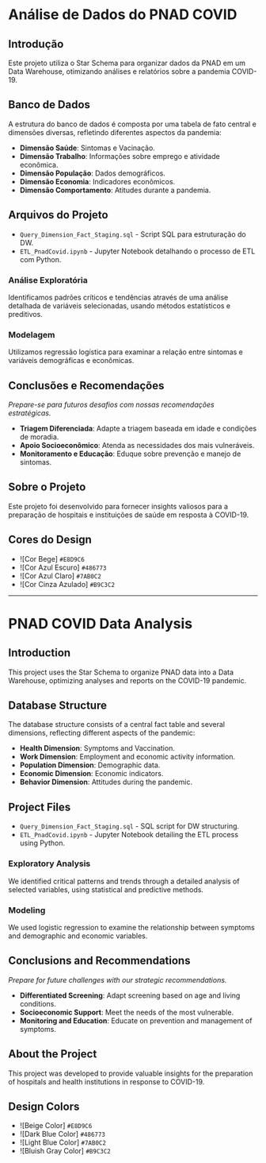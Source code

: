 # Análise de Dados do PNAD COVID

## Introdução

Este projeto utiliza o Star Schema para organizar dados da PNAD em um Data Warehouse, otimizando análises e relatórios sobre a pandemia COVID-19.

## Banco de Dados

A estrutura do banco de dados é composta por uma tabela de fato central e dimensões diversas, refletindo diferentes aspectos da pandemia:

- **Dimensão Saúde**: Sintomas e Vacinação.
- **Dimensão Trabalho**: Informações sobre emprego e atividade econômica.
- **Dimensão População**: Dados demográficos.
- **Dimensão Economia**: Indicadores econômicos.
- **Dimensão Comportamento**: Atitudes durante a pandemia.

## Arquivos do Projeto

- `Query_Dimension_Fact_Staging.sql` - Script SQL para estruturação do DW.
- `ETL_PnadCovid.ipynb` - Jupyter Notebook detalhando o processo de ETL com Python.

### Análise Exploratória

Identificamos padrões críticos e tendências através de uma análise detalhada de variáveis selecionadas, usando métodos estatísticos e preditivos.

### Modelagem

Utilizamos regressão logística para examinar a relação entre sintomas e variáveis demográficas e econômicas.

## Conclusões e Recomendações
_Prepare-se para futuros desafios com nossas recomendações estratégicas._

- **Triagem Diferenciada**: Adapte a triagem baseada em idade e condições de moradia.
- **Apoio Socioeconômico**: Atenda as necessidades dos mais vulneráveis.
- **Monitoramento e Educação**: Eduque sobre prevenção e manejo de sintomas.

## Sobre o Projeto

Este projeto foi desenvolvido para fornecer insights valiosos para a preparação de hospitais e instituições de saúde em resposta à COVID-19.

## Cores do Design

- ![Cor Bege] `#E8D9C6`
- ![Cor Azul Escuro] `#486773`
- ![Cor Azul Claro] `#7AB0C2`
- ![Cor Cinza Azulado] `#B9C3C2`

----------------------------------------------------------------------------------------------------------------------------------------------

# PNAD COVID Data Analysis

## Introduction

This project uses the Star Schema to organize PNAD data into a Data Warehouse, optimizing analyses and reports on the COVID-19 pandemic.

## Database Structure

The database structure consists of a central fact table and several dimensions, reflecting different aspects of the pandemic:

- **Health Dimension**: Symptoms and Vaccination.
- **Work Dimension**: Employment and economic activity information.
- **Population Dimension**: Demographic data.
- **Economic Dimension**: Economic indicators.
- **Behavior Dimension**: Attitudes during the pandemic.

## Project Files

- `Query_Dimension_Fact_Staging.sql` - SQL script for DW structuring.
- `ETL_PnadCovid.ipynb` - Jupyter Notebook detailing the ETL process using Python.

### Exploratory Analysis

We identified critical patterns and trends through a detailed analysis of selected variables, using statistical and predictive methods.

### Modeling

We used logistic regression to examine the relationship between symptoms and demographic and economic variables.

## Conclusions and Recommendations
_Prepare for future challenges with our strategic recommendations._

- **Differentiated Screening**: Adapt screening based on age and living conditions.
- **Socioeconomic Support**: Meet the needs of the most vulnerable.
- **Monitoring and Education**: Educate on prevention and management of symptoms.

## About the Project

This project was developed to provide valuable insights for the preparation of hospitals and health institutions in response to COVID-19.

## Design Colors

- ![Beige Color] `#E8D9C6`
- ![Dark Blue Color] `#486773`
- ![Light Blue Color] `#7AB0C2`
- ![Bluish Gray Color] `#B9C3C2`
